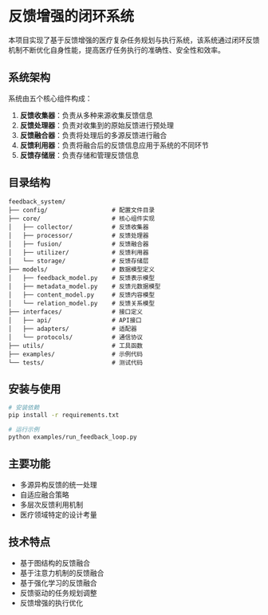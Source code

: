 # 反馈增强的闭环系统

本项目实现了基于反馈增强的医疗复杂任务规划与执行系统，该系统通过闭环反馈机制不断优化自身性能，提高医疗任务执行的准确性、安全性和效率。

## 系统架构

系统由五个核心组件构成：

1. **反馈收集器**：负责从多种来源收集反馈信息
2. **反馈处理器**：负责对收集到的原始反馈进行预处理
3. **反馈融合器**：负责将处理后的多源反馈进行融合
4. **反馈利用器**：负责将融合后的反馈信息应用于系统的不同环节
5. **反馈存储层**：负责存储和管理反馈信息

## 目录结构

```
feedback_system/
├── config/                  # 配置文件目录
├── core/                    # 核心组件实现
│   ├── collector/           # 反馈收集器
│   ├── processor/           # 反馈处理器
│   ├── fusion/              # 反馈融合器
│   ├── utilizer/            # 反馈利用器
│   └── storage/             # 反馈存储层
├── models/                  # 数据模型定义
│   ├── feedback_model.py    # 反馈表示模型
│   ├── metadata_model.py    # 反馈元数据模型
│   ├── content_model.py     # 反馈内容模型
│   └── relation_model.py    # 反馈关系模型
├── interfaces/              # 接口定义
│   ├── api/                 # API接口
│   ├── adapters/            # 适配器
│   └── protocols/           # 通信协议
├── utils/                   # 工具函数
├── examples/                # 示例代码
└── tests/                   # 测试代码
```

## 安装与使用

```bash
# 安装依赖
pip install -r requirements.txt

# 运行示例
python examples/run_feedback_loop.py
```

## 主要功能

- 多源异构反馈的统一处理
- 自适应融合策略
- 多层次反馈利用机制
- 医疗领域特定的设计考量

## 技术特点

- 基于图结构的反馈融合
- 基于注意力机制的反馈融合
- 基于强化学习的反馈融合
- 反馈驱动的任务规划调整
- 反馈增强的执行优化